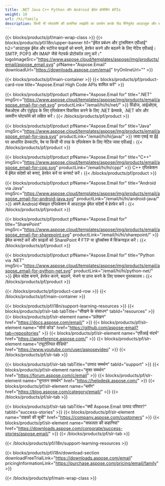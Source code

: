 ```yaml
---
title: .NET Java C++ Python और Android ईमेल प्रोसेसिंग APIs 
weight: 10
url: /hi/family
description: किसी भी प्लेटफ़ॉर्म की प्रासंगिक लाइब्रेरी का उपयोग करके रीड मैनिपुलेट आउटलुक और थंडरबर्ड फ़ाइलों को बनाएं। SMTP MIME POP3 HTTP IMAP से ईमेल भेजें या प्राप्त करें
---
```


{{< blocks/products/pf/main-wrap-class >}}
{{< blocks/products/pf/i18n/upper-banner h1="ईमेल प्रबंधन और ट्रांसमिशन एपीआई" h2="आउटलुक ईमेल और स्टोरेज फाइलों को बनाने, हेरफेर करने और बदलने के लिए नेटिव एपीआई। SMTP, POP3 और IMAP जैसे नेटवर्क प्रोटोकॉल लागू करें।" logoImageSrc="https://www.aspose.cloud/templates/aspose/img/products/email/aspose_email.svg" pfName="Aspose.Email" downloadUrl="https://downloads.aspose.com/email" tryOnlineUrl="" >}}

{{< blocks/products/pf/main-container >}}
{{< blocks/products/pf/product-card-row title="Aspose.Email High Code APIs शामिल करें" >}}

{{< blocks/products/pf/product pfName="Aspose.Email for" title=".NET" imgSrc="https://www.aspose.cloud/templates/aspose/img/products/email/aspose_email-for-net.svg" productLink="/email/hi/hi/net/" >}}
विंडोज, आईओएस, मैकओएस और एंड्रॉइड के लिए एप्लिकेशन विकसित करने के लिए .NET फ्रेमवर्क, .NET कोर और ज़ामरीन प्लेटफॉर्म को लक्षित करें।
{{< /blocks/products/pf/product >}}

{{< blocks/products/pf/product pfName="Aspose.Email for" title="Java" imgSrc="https://www.aspose.cloud/templates/aspose/img/products/email/aspose_email-for-java.svg" productLink="/email/hi/hi/java/" >}}
जावा एसई या ईई पर आधारित डेस्कटॉप, वेब या किसी भी तरह के एप्लिकेशन के लिए नेटिव जावा एपीआई।
{{< /blocks/products/pf/product >}}

{{< blocks/products/pf/product pfName="Aspose.Email for" title="C++" imgSrc="https://www.aspose.cloud/templates/aspose/img/products/email/aspose_email-for-cpp.svg" productLink="/email/hi/hi/cpp/" >}}
C++ एप्लिकेशन में ईमेल संदेशों को बनाएं, हेरफेर करें या कनवर्ट करें।
{{< /blocks/products/pf/product >}}

{{< blocks/products/pf/product pfName="Aspose.Email for" title="Android via Java" imgSrc="https://www.aspose.cloud/templates/aspose/img/products/email/aspose_email-for-android-java.svg" productLink="/email/hi/hi/android-java/" >}}
अपने Android मोबाइल एप्लिकेशन में आउटलुक ईमेल संदेशों में हेरफेर करें।
{{< /blocks/products/pf/product >}}

{{< blocks/products/pf/product pfName="Aspose.Email for" title="SharePoint" imgSrc="https://www.aspose.cloud/templates/aspose/img/products/email/aspose_email-for-sharepoint.svg" productLink="/email/hi/hi/sharepoint/" >}}
ईमेल कनवर्ट करें और फ़ाइलों को SharePoint में FTP या ड्रॉपबॉक्स में सिंक्रनाइज़ करें।
{{< /blocks/products/pf/product >}}

{{< blocks/products/pf/product pfName="Aspose.Email for" title="Python via .NET" imgSrc="https://www.aspose.cloud/templates/aspose/img/products/email/aspose_email-for-python-net.svg" productLink="/email/hi/hi/python-net/" >}}
ईमेल संदेश बनाने, हेरफेर करने, बदलने, भेजने या प्राप्त करने के लिए पायथन पुस्तकालय।
{{< /blocks/products/pf/product >}}

{{< /blocks/products/pf/product-card-row >}}
{{< /blocks/products/pf/main-container >}}

{{< blocks/products/pf/i18n/support-learning-resources >}}
{{< blocks/products/pf/slr-tab tabTitle="सीखने के संसाधन" tabId="resources" >}}
{{< blocks/products/pf/slr-element name="प्रलेखन" href="https://docs.aspose.com/email/" >}}
{{< blocks/products/pf/slr-element name="सोर्स कोड" href="https://github.com/aspose-email?tab=repositories" >}}
{{< blocks/products/pf/slr-element name="एपीआई संदर्भ" href="https://apireference.aspose.com/" >}}
{{< blocks/products/pf/slr-element name="ट्यूटोरियल वीडियो" href="https://www.youtube.com/user/asposevideo" >}}
{{< /blocks/products/pf/slr-tab >}}

{{< blocks/products/pf/slr-tab tabTitle="उत्पाद समर्थन" tabId="support" >}}
{{< blocks/products/pf/slr-element name="मुफ्त समर्थन" href="https://forum.aspose.com/c/email" >}}
{{< blocks/products/pf/slr-element name="भुगतान समर्थन" href="https://helpdesk.aspose.com/" >}}
{{< blocks/products/pf/slr-element name="ब्लॉग" href="https://blog.aspose.com/category/email/" >}}
{{< /blocks/products/pf/slr-tab >}}

{{< blocks/products/pf/slr-tab tabTitle="क्यों Aspose.Email उत्पाद परिवार?" tabId="success-stories" >}}
{{< blocks/products/pf/slr-element name="ग्राहकों की सूची" href="https://company.aspose.com/customers" >}}
{{< blocks/products/pf/slr-element name="सफलता की कहानियां" href="https://downloads.aspose.com/corporate/success-stories/aspose.email/" >}}
{{< /blocks/products/pf/slr-tab >}}

{{< /blocks/products/pf/i18n/support-learning-resources >}}

{{< blocks/products/pf/i18n/download-section downloadFreeTrialLink="https://downloads.aspose.com/email" pricingInformationLink="https://purchase.aspose.com/pricing/email/family" >}}

{{< /blocks/products/pf/main-wrap-class >}}